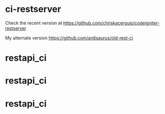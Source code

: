 # ci-restserver
Check the recent version at https://github.com/chriskacerguis/codeigniter-restserver

My alternate version https://github.com/ardisaurus/old-rest-ci
# restapi_ci
# restapi_ci
# restapi_ci
